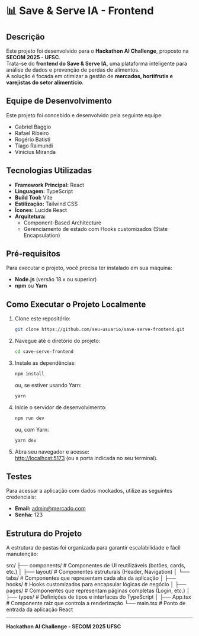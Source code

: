 # 📊 Save & Serve IA - Frontend

## Descrição

Este projeto foi desenvolvido para o **Hackathon AI Challenge**, proposto na **SECOM 2025 - UFSC**.  
Trata-se do **frontend do Save & Serve IA**, uma plataforma inteligente para análise de dados e prevenção de perdas de alimentos.  
A solução é focada em otimizar a gestão de **mercados, hortifrutis e varejistas do setor alimentício**.

## Equipe de Desenvolvimento

Este projeto foi concebido e desenvolvido pela seguinte equipe:

- Gabriel Baggio  
- Rafael Ribeiro  
- Rogério Batisti  
- Tiago Raimundi  
- Vinicius Miranda  

## Tecnologias Utilizadas

* **Framework Principal:** React  
* **Linguagem:** TypeScript  
* **Build Tool:** Vite  
* **Estilização:** Tailwind CSS  
* **Ícones:** Lucide React  
* **Arquitetura:**  
  * Component-Based Architecture  
  * Gerenciamento de estado com Hooks customizados (State Encapsulation)  

## Pré-requisitos

Para executar o projeto, você precisa ter instalado em sua máquina:

* **Node.js** (versão 18.x ou superior)  
* **npm** ou **Yarn**  

## Como Executar o Projeto Localmente

1. Clone este repositório:
    ```bash
    git clone https://github.com/seu-usuario/save-serve-frontend.git
    ```
2. Navegue até o diretório do projeto:
    ```bash
    cd save-serve-frontend
    ```
3. Instale as dependências:
    ```bash
    npm install
    ```
    ou, se estiver usando Yarn:
    ```bash
    yarn
    ```
4. Inicie o servidor de desenvolvimento:
    ```bash
    npm run dev
    ```
    ou, com Yarn:
    ```bash
    yarn dev
    ```
5. Abra seu navegador e acesse:  
   [http://localhost:5173](http://localhost:5173) (ou a porta indicada no seu terminal).  

## Testes

Para acessar a aplicação com dados mockados, utilize as seguintes credenciais:

* **Email:** admin@mercado.com  
* **Senha:** 123  

## Estrutura do Projeto

A estrutura de pastas foi organizada para garantir escalabilidade e fácil manutenção:

src/
├── components/ # Componentes de UI reutilizáveis (botões, cards, etc.)
│ ├── layout/ # Componentes estruturais (Header, Navigation)
│ └── tabs/ # Componentes que representam cada aba da aplicação
│
├── hooks/ # Hooks customizados para encapsular lógicas de negócio
│
├── pages/ # Componentes que representam páginas completas (Login, etc.)
│
├── types/ # Definições de tipos e interfaces do TypeScript
│
├── App.tsx # Componente raiz que controla a renderização
└── main.tsx # Ponto de entrada da aplicação React


---

**Hackathon AI Challenge - SECOM 2025 UFSC**